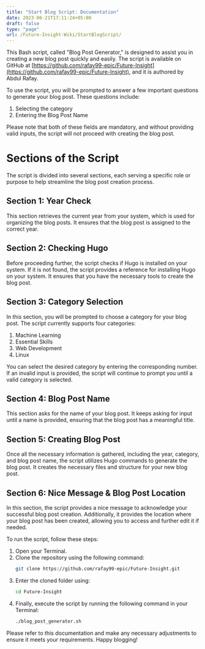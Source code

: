 ```yaml
---
title: "Start Blog Script: Documentation"
date: 2023-06-21T17:11:24+05:00
draft: false
type: "page"
url: /Future-Insight-Wiki/StartBlogScript/
---
```


This Bash script, called "Blog Post Generator," is designed to assist you in creating a new blog post quickly and easily. The script is available on GitHub at [https://github.com/rafay99-epic/Future-Insight](https://github.com/rafay99-epic/Future-Insight), and it is authored by Abdul Rafay.

To use the script, you will be prompted to answer a few important questions to generate your blog post. These questions include:

1. Selecting the category
2. Entering the Blog Post Name

Please note that both of these fields are mandatory, and without providing valid inputs, the script will not proceed with creating the blog post.

# Sections of the Script
The script is divided into several sections, each serving a specific role or purpose to help streamline the blog post creation process.

## Section 1: Year Check
This section retrieves the current year from your system, which is used for organizing the blog posts. It ensures that the blog post is assigned to the correct year.

## Section 2: Checking Hugo
Before proceeding further, the script checks if Hugo is installed on your system. If it is not found, the script provides a reference for installing Hugo on your system. It ensures that you have the necessary tools to create the blog post.

## Section 3: Category Selection
In this section, you will be prompted to choose a category for your blog post. The script currently supports four categories:

1. Machine Learning
2. Essential Skills
3. Web Development
4. Linux

You can select the desired category by entering the corresponding number. If an invalid input is provided, the script will continue to prompt you until a valid category is selected.

## Section 4: Blog Post Name
This section asks for the name of your blog post. It keeps asking for input until a name is provided, ensuring that the blog post has a meaningful title.

## Section 5: Creating Blog Post
Once all the necessary information is gathered, including the year, category, and blog post name, the script utilizes Hugo commands to generate the blog post. It creates the necessary files and structure for your new blog post.

## Section 6: Nice Message & Blog Post Location
In this section, the script provides a nice message to acknowledge your successful blog post creation. Additionally, it provides the location where your blog post has been created, allowing you to access and further edit it if needed.

To run the script, follow these steps:

1. Open your Terminal.
2. Clone the repository using the following command:
   ```bash
   git clone https://github.com/rafay99-epic/Future-Insight.git
   ```
3. Enter the cloned folder using:
   ```bash
   cd Future-Insight
   ```
4. Finally, execute the script by running the following command in your Terminal:
   ```bash
   ./blog_post_generator.sh
   ```

Please refer to this documentation and make any necessary adjustments to ensure it meets your requirements. Happy blogging!